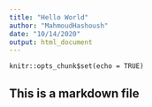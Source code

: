 ```yaml
---
title: "Hello World"
author: "MahmoudHashoush"
date: "10/14/2020"
output: html_document
---
```


```{r setup, include=FALSE}
knitr::opts_chunk$set(echo = TRUE)
```

## This is a markdown file